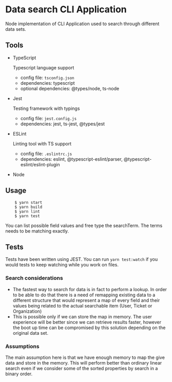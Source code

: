 # Data search CLI Application 

Node implementation of CLI Application used to search through different data sets. 

## Tools

-   TypeScript

    Typescript language support
    -   config file: `tsconfig.json`
    -   dependencies: typescript
    -   optional dependencies: @types/node, ts-node

-   Jest

    Testing framework with typings
    -   config file: `jest.config.js`
    -   dependencies: jest, ts-jest, @types/jest

-   ESLint

    Linting tool with TS support
    -   config file: `.eslintrc.js`
    -   dependencies: eslint, @typescript-eslint/parser, @typescript-eslint/eslint-plugin


- Node 

## Usage

```
    $ yarn start
    $ yarn build
    $ yarn lint
    $ yarn test
```
You can list possible field values and free type the searchTerm. The terms needs to be matching exactly. 

## Tests 
 
Tests have been written using JEST. You can run `yarn test:watch` if you would tests to keep watching while you work on files.


### Search considerations

- The fastest way to search for data is in fact to perform a lookup. In order to be able to do that there is a need of remapping existing data to a different structure that would represent a map of every field and their values being related to the actual searchable item (User, Ticket or Organization)
- This is possible only if we can store the map in memory. The user experience will be better since we can retrieve results faster, however the boot up time can be compromised by this solution depending on the original data set. 

### Assumptions

The main assumption here is that we have enough memory to map the give data and store in the memory. This will perform better than ordinary linear search even if we consider some of the sorted properties by search in a binary order. 

